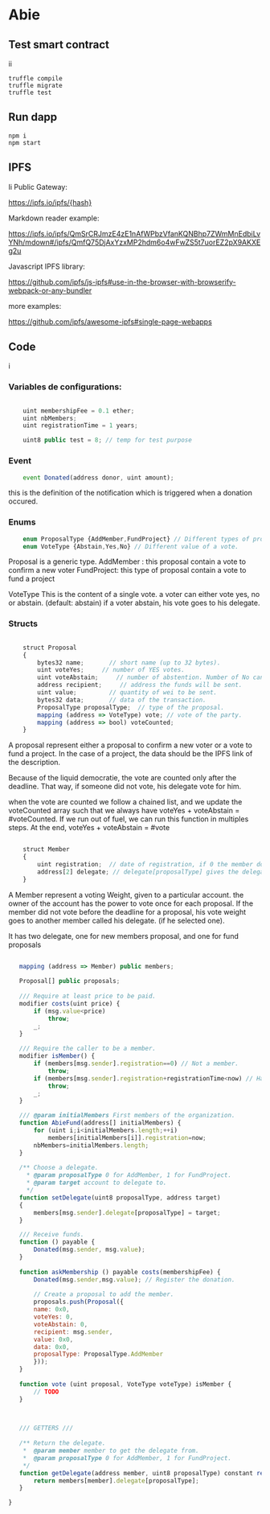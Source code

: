 # Abie

## Test smart contract
ii
```
truffle compile
truffle migrate
truffle test
```

## Run dapp

```
npm i
npm start
```

## IPFS
Ii
Public Gateway:

https://ipfs.io/ipfs/{hash}

Markdown reader example:

https://ipfs.io/ipfs/QmSrCRJmzE4zE1nAfWPbzVfanKQNBhp7ZWmMnEdbiLvYNh/mdown#/ipfs/QmfQ75DjAxYzxMP2hdm6o4wFwZS5t7uorEZ2pX9AKXEg2u

Javascript IPFS library:

https://github.com/ipfs/js-ipfs#use-in-the-browser-with-browserify-webpack-or-any-bundler

more examples:

https://github.com/ipfs/awesome-ipfs#single-page-webapps

## Code 
i

### Variables de configurations:

```javascript

    uint membershipFee = 0.1 ether;
    uint nbMembers;
    uint registrationTime = 1 years;

    uint8 public test = 8; // temp for test purpose

```

### Event

```javascript
    event Donated(address donor, uint amount);
```
this is the definition of the notification which is triggered when a donation occured. 

### Enums

```javascript
    enum ProposalType {AddMember,FundProject} // Different types of proposals.
    enum VoteType {Abstain,Yes,No} // Different value of a vote.

```
Proposal is a generic type.
AddMember : this proposal contain a vote to confirm a new voter
FundProject: this type of proposal contain a vote to fund a project 

VoteType
This is the content of a single vote. a voter can either vote yes, no or abstain. (default: abstain)
if a voter abstain, his vote goes to his delegate.

### Structs

```javascript

    struct Proposal
    {
        bytes32 name;       // short name (up to 32 bytes).
        uint voteYes;     // number of YES votes.
        uint voteAbstain;     // number of abstention. Number of No can be deduced.
        address recipient;     // address the funds will be sent.
        uint value;         // quantity of wei to be sent.
        bytes32 data;       // data of the transaction.
        ProposalType proposalType;  // type of the proposal.
        mapping (address => VoteType) vote; // vote of the party.
        mapping (address => bool) voteCounted;
    }

```

A proposal represent either a proposal to confirm a new voter or a vote to fund a project.
In the case of a project, the data should be the IPFS link of the description.

Because of the liquid democratie, the vote are counted only after the deadline. That way, if someone did not vote, his delegate vote for him.

when the vote are counted we follow a chained list, and we update the voteCounted array such that we always have voteYes + voteAbstain = #voteCounted. If we run out of fuel, we can run this function in multiples steps.
At the end, voteYes + voteAbstain = #vote

```javascript

    struct Member
    {
        uint registration;  // date of registration, if 0 the member does not exist.
        address[2] delegate; // delegate[proposalType] gives the delegate for the type.
    }
 ```

A Member represent a voting Weight, given to a particular account. the owner of the account has the power to vote once for each proposal.
If the member did not vote before the deadline for a proposal, his vote weight goes to another member called his delegate. (if he selected one).

 It has two delegate, one for new members proposal, and one for fund proposals

 ```javascript

    mapping (address => Member) public members;
    
    Proposal[] public proposals;
    
    /// Require at least price to be paid.
    modifier costs(uint price) {
        if (msg.value<price)
            throw;
        _;
    }
    
    /// Require the caller to be a member.
    modifier isMember() {
        if (members[msg.sender].registration==0) // Not a member.
            throw;
        if (members[msg.sender].registration+registrationTime<now) // Has expired.
            throw;
        _;
    }

    /// @param initialMembers First members of the organization.
    function AbieFund(address[] initialMembers) {
        for (uint i;i<initialMembers.length;++i)
            members[initialMembers[i]].registration=now;
        nbMembers=initialMembers.length;
    }
    
    /** Choose a delegate.
      * @param proposalType 0 for AddMember, 1 for FundProject.
      * @param target account to delegate to.
      */
    function setDelegate(uint8 proposalType, address target)
    {
        members[msg.sender].delegate[proposalType] = target;
    }

    /// Receive funds.
    function () payable {
        Donated(msg.sender, msg.value);
    }
    
    function askMembership () payable costs(membershipFee) {
        Donated(msg.sender,msg.value); // Register the donation.
        
        // Create a proposal to add the member.
        proposals.push(Proposal({
        name: 0x0,
        voteYes: 0,
        voteAbstain: 0,
        recipient: msg.sender,
        value: 0x0,
        data: 0x0,
        proposalType: ProposalType.AddMember
        }));
    }
    
    function vote (uint proposal, VoteType voteType) isMember {
        // TODO
    }
    


    /// GETTERS ///
    
    /** Return the delegate.
     *  @param member member to get the delegate from.
     *  @param proposalType 0 for AddMember, 1 for FundProject.
     */
    function getDelegate(address member, uint8 proposalType) constant returns (address){
        return members[member].delegate[proposalType];
    }

}
```
